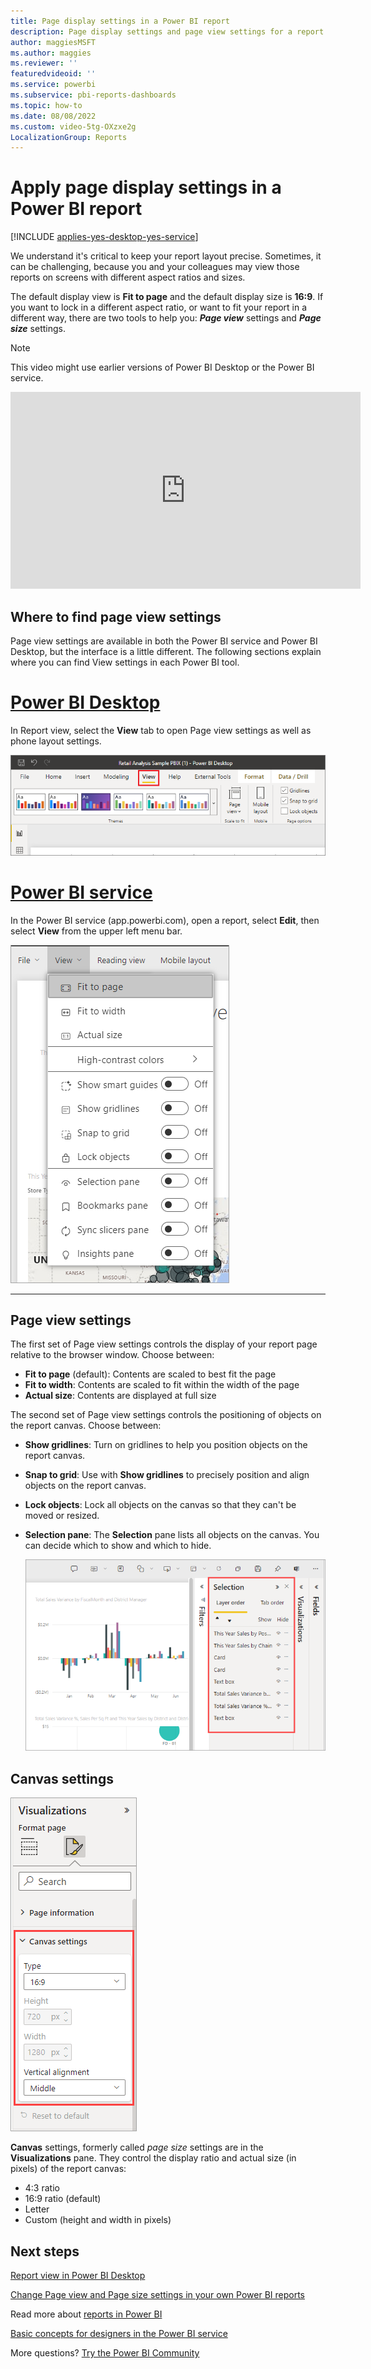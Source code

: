 ```yaml
---
title: Page display settings in a Power BI report
description: Page display settings and page view settings for a report
author: maggiesMSFT
ms.author: maggies
ms.reviewer: ''
featuredvideoid: ''
ms.service: powerbi
ms.subservice: pbi-reports-dashboards
ms.topic: how-to
ms.date: 08/08/2022
ms.custom: video-5tg-OXzxe2g
LocalizationGroup: Reports
---
```

# Apply page display settings in a Power BI report

[!INCLUDE [applies-yes-desktop-yes-service](../includes/applies-yes-desktop-yes-service.md)]

We understand it's critical to keep your report layout precise. Sometimes, it can be challenging, because you and your colleagues may view those reports on screens with different aspect ratios and sizes. 

The default display view is **Fit to page** and the default display size is **16:9**. If you want to lock in a different aspect ratio, or want to fit your report in a different way, there are two tools to help you: ***Page view*** settings and ***Page size*** settings.

> [!NOTE]  
> This video might use earlier versions of Power BI Desktop or the Power BI service.

<iframe width="560" height="315" src="https://www.youtube.com/embed/5tg-OXzxe2g" frameborder="0" allowfullscreen></iframe>

## Where to find page view settings

Page view settings are available in both the Power BI service and Power BI Desktop, but the interface is a little different. The following sections explain where you can find View settings in each Power BI tool.

# [Power BI Desktop](#tab/powerbi-desktop)
In Report view, select the **View** tab to open Page view settings as well as phone layout settings.

  ![Screenshot showing Desktop page view settings.](media/power-bi-report-display-settings/power-bi-desktop-view-settings.png)

# [Power BI service](#tab/powerbi-service)

In the Power BI service (app.powerbi.com), open a report, select **Edit**, then select **View** from the upper left menu bar.

![Screenshot showing service page view settings.](media/power-bi-report-display-settings/power-bi-change-page-view.png)

---

## Page view settings
The first set of Page view settings controls the display of your report page relative to the browser window. Choose between:

* **Fit to page** (default): Contents are scaled to best fit the page
* **Fit to width**: Contents are scaled to fit within the width of the page
* **Actual size**: Contents are displayed at full size

The second set of Page view settings controls the positioning of objects on the report canvas. Choose between:

* **Show gridlines**: Turn on gridlines to help you position objects on the report canvas.
* **Snap to grid**: Use with **Show gridlines** to precisely position and align objects on the report canvas. 
* **Lock objects**: Lock all objects on the canvas so that they can't be moved or resized.
* **Selection pane**: The **Selection** pane lists all objects on the canvas. You can decide which to show and which to hide.

    ![Screenshot showing selection pane.](media/power-bi-report-display-settings/power-bi-selection-pane.png)

## Canvas settings

![Screenshot showing change canvas settings.](media/power-bi-report-display-settings/power-bi-canvas-settings.png)

**Canvas** settings, formerly called *page size* settings are in the **Visualizations** pane. They control the display ratio and actual size (in pixels) of the report canvas:

* 4:3 ratio
* 16:9 ratio (default)
* Letter
* Custom (height and width in pixels)

## Next steps

[Report view in Power BI Desktop](desktop-report-view.md)

[Change Page view and Page size settings in your own Power BI reports](../consumer/end-user-report-view.md)

Read more about [reports in Power BI](../consumer/end-user-reports.md)

[Basic concepts for designers in the Power BI service](../fundamentals/service-basic-concepts.md)

More questions? [Try the Power BI Community](https://community.powerbi.com/)
